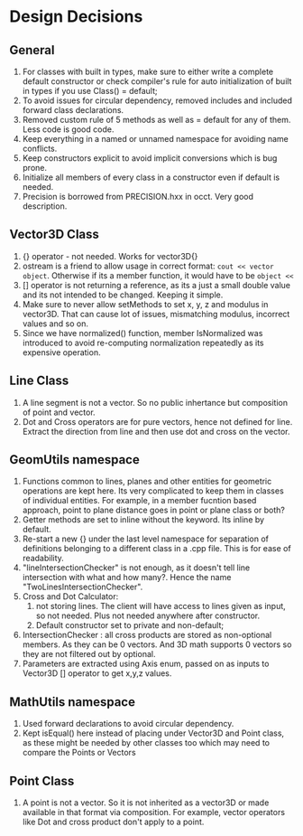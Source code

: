 # Design Decisions

## General

1. For classes with built in types, make sure to either write a complete default constructor or check compiler's rule for auto initialization of built in types if you use Class() = default;
2. To avoid issues for circular dependency, removed includes and included forward class declarations.
3. Removed custom rule of 5 methods as well as = default for any of them. Less code is good code.
4. Keep everything in a named or unnamed namespace for avoiding name conflicts.
5. Keep constructors explicit to avoid implicit conversions which is bug prone.
6. Initialize all members of every class in a constructor even if default is needed.
7. Precision is borrowed from PRECISION.hxx in occt. Very good description.


## Vector3D Class

1. {} operator - not needed. Works for vector3D{}
2. ostream is a friend to allow usage in correct format: `cout << vector object`. Otherwise if its a member function, it would have to be `object <<`
3. [] operator is not returning a reference, as its a just a small double value and its not intended to be changed. Keeping it simple.
4. Make sure to never allow setMethods to set x, y, z and modulus in vector3D. That can cause lot of issues, mismatching modulus, incorrect values and so on.
5. Since we have normalized() function, member IsNormalized was introduced to avoid re-computing normalization repeatedly as its expensive operation.

## Line Class

1. A line segment is not a vector. So no public inhertance but composition of point and vector.
2. Dot and Cross operators are for pure vectors, hence not defined for line. Extract the direction from line and then use dot and cross on the vector.

## GeomUtils namespace

1. Functions common to lines, planes and other entities for geometric operations are kept here. Its very complicated to keep them in classes of individual entities. For example, in a member fucntion based approach, point to plane distance goes in point or plane class or both?
2. Getter methods are set to inline without the keyword. Its inline by default.
3. Re-start a new {} under the last level namespace for separation of definitions belonging to a different class in a .cpp file. This is for ease of readability.
4. "lineIntersectionChecker" is not enough, as it doesn't tell line intersection with what and how many?. Hence the name "TwoLinesIntersectionChecker".
5. Cross and Dot Calculator:
    1. not storing lines. The client will have access to lines given as input, so not needed. Plus not needed anywhere after constructor.
    2. Default constructor set to private and non-default;
6. IntersectionChecker : all cross products are stored as non-optional members. As they can be 0 vectors. And 3D math supports 0 vectors so they are not filtered out by optional.
7. Parameters are extracted using Axis enum, passed on as inputs to Vector3D [] operator to get x,y,z values.

## MathUtils namespace

1. Used forward declarations to avoid circular dependency.
2. Kept isEqual() here instead of placing under Vector3D and Point class, as these might be needed by other classes too which may need to compare the Points or Vectors

## Point Class

1. A point is not a vector. So it is not inherited as a vector3D or made available in that format via composition. For example, vector operators like Dot and cross product don't apply to a point.
